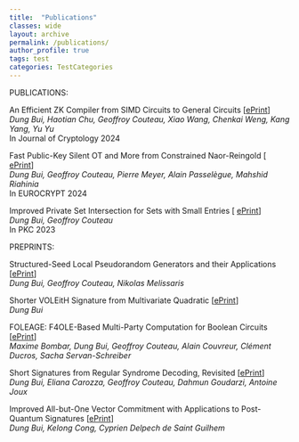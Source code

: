 ```yaml
---
title:  "Publications"
classes: wide
layout: archive
permalink: /publications/
author_profile: true
tags: test
categories: TestCategories
---
```

PUBLICATIONS:

An Efficient ZK Compiler from SIMD Circuits to General Circuits [[ePrint](https://eprint.iacr.org/2023/1610)]
<br> *Dung Bui, Haotian Chu, Geoffroy Couteau, Xiao Wang, Chenkai Weng, Kang Yang, Yu Yu* 
<br> In Journal of Cryptology 2024

Fast Public-Key Silent OT and More from Constrained Naor-Reingold [ [ePrint](https://eprint.iacr.org/2024/178)]
   <br> *Dung Bui, Geoffroy Couteau, Pierre Meyer, Alain Passelègue, Mahshid Riahinia*
   <br> In EUROCRYPT 2024
   
Improved Private Set Intersection for Sets with Small Entries [ [ePrint](https://eprint.iacr.org/2022/334)]
   <br> *Dung Bui, Geoffroy Couteau*
   <br> In PKC 2023

PREPRINTS:

Structured-Seed Local Pseudorandom Generators and their Applications [[ePrint](https://eprint.iacr.org/2024/1027)]
<br> *Dung Bui, Geoffroy Couteau, Nikolas Melissaris*

Shorter VOLEitH Signature from Multivariate Quadratic [[ePrint](https://eprint.iacr.org/2024/465)]
   <br> *Dung Bui*
   
FOLEAGE: F4OLE-Based Multi-Party Computation for Boolean Circuits [[ePrint](https://eprint.iacr.org/2024/429)]
   <br> *Maxime Bombar, Dung Bui, Geoffroy Couteau, Alain Couvreur, Clément Ducros, Sacha Servan-Schreiber*

Short Signatures from Regular Syndrome Decoding, Revisited [[ePrint](https://eprint.iacr.org/2024/252)]
    <br> *Dung Bui, Eliana Carozza, Geoffroy Couteau, Dahmun Goudarzi, Antoine Joux*
   
Improved All-but-One Vector Commitment with Applications to Post-Quantum Signatures [[ePrint](https://eprint.iacr.org/2024/097)]
  <br> *Dung Bui, Kelong Cong, Cyprien Delpech de Saint Guilhem*


